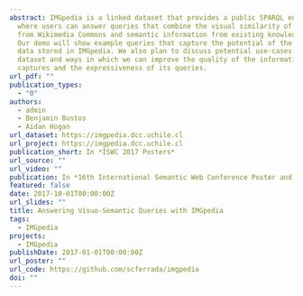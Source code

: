 ```yaml
---
abstract: IMGpedia is a linked dataset that provides a public SPARQL endpoint
  where users can answer queries that combine the visual similarity of images
  from Wikimedia Commons and semantic information from existing knowledge-bases.
  Our demo will show example queries that capture the potential of the current
  data stored in IMGpedia. We also plan to discuss potential use-cases for the
  dataset and ways in which we can improve the quality of the information it
  captures and the expressiveness of its queries.
url_pdf: ""
publication_types:
  - "0"
authors:
  - admin
  - Benjamin Bustos
  - Aidan Hogan
url_dataset: https://imgpedia.dcc.uchile.cl
url_project: https://imgpedia.dcc.uchile.cl
publication_short: In *ISWC 2017 Posters*
url_source: ""
url_video: ""
publication: In *16th International Semantic Web Conference Poster and Demo*
featured: false
date: 2017-10-01T00:00:00Z
url_slides: ""
title: Answering Visuo-Semantic Queries with IMGpedia
tags:
  - IMGpedia
projects:
  - IMGpedia
publishDate: 2017-01-01T00:00:00Z
url_poster: ""
url_code: https://github.com/scferrada/imgpedia
doi: ""
---
```

